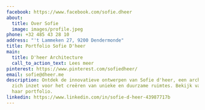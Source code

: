 ```yaml
---
facebook: https://www.facebook.com/sofie.dheer
about:
  title: Over Sofie
  image: images/profile.jpeg
phone: +32 485 43 28 10
address: "'t Lammeken 27, 9200 Dendermonde"
title: Portfolio Sofie D'heer
main:
  title: D'heer Architecture
  call_to_action_text: Lees meer
pinterest: https://www.pinterest.com/sofiedheer/
email: sofie@dheer.me
description: Ontdek de innovatieve ontwerpen van Sofie d'heer, een architect die
  zich inzet voor het creëren van unieke en duurzame ruimtes. Bekijk vandaag nog
  haar portfolio.
linkedin: https://www.linkedin.com/in/sofie-d-heer-43987717b
---
```

